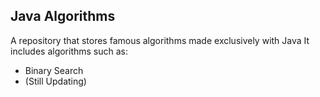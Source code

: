 ## Java Algorithms

A repository that stores famous algorithms made exclusively with Java
It includes algorithms such as:
- Binary Search
- (Still Updating)
